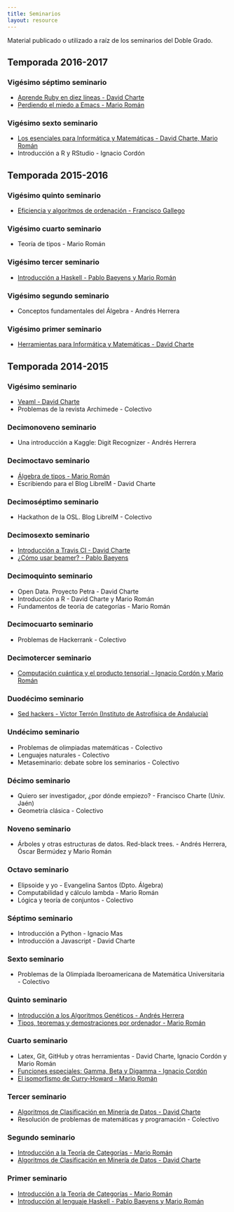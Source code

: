 ```yaml
---
title: Seminarios
layout: resource
---
```


Material publicado o utilizado a raíz de los seminarios del Doble Grado.

## Temporada 2016-2017

### Vigésimo séptimo seminario
  * [Aprende Ruby en diez líneas - David Charte](https://github.com/libreim/oneline)
  * [Perdiendo el miedo a Emacs - Mario Román](https://m42.github.io/talks/emacs.html)

### Vigésimo sexto seminario
  * [Los esenciales para Informática y Matemáticas - David Charte, Mario Román](https://github.com/libreim/herramientas-im)
  * Introducción a R y RStudio - Ignacio Cordón

## Temporada 2015-2016

### Vigésimo quinto seminario
  * [Eficiencia y algoritmos de ordenación - Francisco Gallego](https://github.com/fgallegosalido/Algoritmos-Ordenacion)

### Vigésimo cuarto seminario
  * Teoría de tipos - Mario Román

### Vigésimo tercer seminario
  * [Introducción a Haskell - Pablo Baeyens y Mario Román](https://github.com/libreim/introHaskell)

### Vigésimo segundo seminario
  * Conceptos fundamentales del Álgebra - Andrés Herrera

### Vigésimo primer seminario
  * [Herramientas para Informática y Matemáticas - David Charte](https://github.com/libreim/herramientas-im)

## Temporada 2014-2015

### Vigésimo seminario
  * [Veaml - David Charte](http://fdavidcl.github.io/veaml/)
  * Problemas de la revista Archimede - Colectivo

### Decimonoveno seminario
  * Una introducción a Kaggle: Digit Recognizer - Andrés Herrera

### Decimoctavo seminario
  * [Álgebra de tipos - Mario Román](https://libreim.github.io/blog/2015/03/24/algebra-tipos)
  * Escribiendo para el Blog LibreIM - David Charte

### Decimoséptimo seminario
  * Hackathon de la OSL. Blog LibreIM - Colectivo

### Decimosexto seminario
  * [Introducción a Travis CI - David Charte](https://github.com/fdavidcl/example-ci)
  * [¿Cómo usar beamer? - Pablo Baeyens](https://github.com/libreim/beamer)

### Decimoquinto seminario
  * Open Data. Proyecto Petra - David Charte
  * Introducción a R - David Charte y Mario Román
  * Fundamentos de teoría de categorías - Mario Román

### Decimocuarto seminario
  * Problemas de Hackerrank - Colectivo

### Decimotercer seminario
  * [Computación cuántica y el producto tensorial - Ignacio Cordón y Mario Román](https://github.com/libreim/qubits)

### Duodécimo seminario
  * [Sed hackers - Víctor Terrón (Instituto de Astrofísica de Andalucía)](https://github.com/vterron/sed-hackers)

### Undécimo seminario
  * Problemas de olimpiadas matemáticas - Colectivo
  * Lenguajes naturales - Colectivo
  * Metaseminario: debate sobre los seminarios - Colectivo

### Décimo seminario
  * Quiero ser investigador, ¿por dónde empiezo? - Francisco Charte (Univ. Jaén)
  * Geometría clásica - Colectivo

### Noveno seminario
  * Árboles y otras estructuras de datos. Red-black trees. - Andrés Herrera, Óscar Bermúdez y Mario Román

### Octavo seminario
  * Elipsoide y yo - Evangelina Santos (Dpto. Álgebra)
  * Computabilidad y cálculo lambda - Mario Román
  * Lógica y teoría de conjuntos - Colectivo

### Séptimo seminario
  * Introducción a Python - Ignacio Mas
  * Introducción a Javascript - David Charte

### Sexto seminario
  * Problemas de la Olimpiada Iberoamericana de Matemática Universitaria - Colectivo

### Quinto seminario
  * [Introducción a los Algoritmos Genéticos - Andrés Herrera](https://github.com/libreim/AlgoritmosGeneticos)
  * [Tipos, teoremas y demostraciones por ordenador - Mario Román](https://github.com/libreim/curryHoward/tree/master/src)

### Cuarto seminario
  * Latex, Git, GitHub y otras herramientas - David Charte, Ignacio Cordón y Mario Román
  * [Funciones especiales: Gamma, Beta y Digamma - Ignacio Cordón](https://github.com/libreim/functions)
  * [El isomorfismo de Curry-Howard - Mario Román](https://github.com/libreim/curryHoward)

### Tercer seminario
  * [Algoritmos de Clasificación en Minería de Datos - David Charte](https://github.com/libreim/data-mining-classification)
  * Resolución de problemas de matemáticas y programación - Colectivo

### Segundo seminario
  * [Introducción a la Teoría de Categorías - Mario Román](https://github.com/libreim/introCategorias)
  * [Algoritmos de Clasificación en Minería de Datos - David Charte](https://github.com/libreim/data-mining-classification)

### Primer seminario
  * [Introducción a la Teoría de Categorías - Mario Román](https://github.com/libreim/introCategorias)
  * [Introducción al lenguaje Haskell - Pablo Baeyens y Mario Román](https://github.com/libreim/introHaskell)
